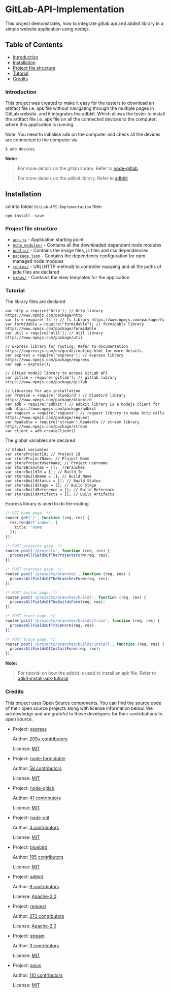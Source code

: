 # GitLab-API-Implementation

This project demonstrates, how to integrate gitlab api and abdkit library in a simple website application using nodejs.

## Table of Contents

- [Introduction](#introduction)
- [Installation](#installation)
- [Project file structure](#Project_file_structure)
- [Tutorial](#tutorial)
- [Credits](#credits)

### Introduction

This project was created to make it easy for the testers to download an artifact file i.e. apk file without navigating through the multiple pages in GitLab website. and it integrates the adbkit. Which allows the tester to install the artifact file i.e. apk file on all the connected devices to the computer; where this application is running.

Note: You need to initialise adb on the computer and check all the devices are connected to the computer via

    $ adb devices

**Note:**

> For more details on the gitlab library. Refer to [node-gitlab](https://github.com/node-gitlab/node-gitlab)

> For more details on the adbkit library. Refer to [adbkit](https://github.com/openstf/adbkit)

## Installation

cd into folder `GitLab-API-Implementation` then

    npm install -save

### Project file structure

* [`app.js`](app.js) - Application starting point
* [`node_modules/`](node_modules) - Contains all the downloaded dependent node modules
* [`public/`](public) - Contains the image files, js files and css dependencies
* [`package.json`](package.json) - Contains the dependency configuration for npm managed node modules
* [`routes/`](routes) - URL(HTTP method) to controller mapping and all file paths of jade files are declared
* [`views/`](views) - Contains the view templates for the application

### Tutorial

The library files are declared
```
var http = require('http'); // http library https://www.npmjs.com/package/http
var fs = require('fs'); // fs library https://www.npmjs.com/package/fs
var formidable = require("formidable"); // formidable library https://www.npmjs.com/package/formidable
var util = require('util'); // util library https://www.npmjs.com/package/util

// Express library for routing. Refer to documentation https://expressjs.com/en/guide/routing.html for more details.
var express = require('express'); // express library https://www.npmjs.com/package/express
var app = express();

// GitLab nodeJS library to access GitLab API
var gitlab = require('gitlab'); // gitlab library https://www.npmjs.com/package/gitlab

// Libraries for adb installation
var Promise = require('bluebird') // bluebird library https://www.npmjs.com/package/bluebird
var adb = require('adbkit') // adbkit library is a nodejs client for adb https://www.npmjs.com/package/adbkit
var request = require('request') // request library to make http calls https://www.npmjs.com/package/request
var Readable = require('stream').Readable // stream library https://www.npmjs.com/package/stream
var client = adb.createClient()
```

The global variables are declared
```
// Global variables
var storeProjectId; // Project Id
var storeProjectName; // Project Name
var storeProjectUsername; // Project username
var storeBranches = [];  //Branches
var storeBuildId = []; // Build Id
var storeBuildName = []; // Build Name
var storeBuildStatus = []; // Build Status
var storeBuildStage = []; // Build Stage
var storeBuildReference = []; // Build Reference
var storeBuildArtifacts = []; // Build Artifacts
```

Express library is used to do the routing

```js
/* GET home page. */
router.get('/', function (req, res) {
  res.render('index', {
    title: 'Home'
  });
});

/* POST projects page. */
router.post('/projects', function (req, res) {
  processAllFieldsOfTheProjectsForm(req, res);
});

/* POST branches page. */
router.post('/projects/branches', function (req, res) {
  processAllFieldsOfTheBranchesForm(req, res);
});

/* POST builds page. */
router.post('/projects/branches/builds', function (req, res) {
  processAllFieldsOfTheBuildsForm(req, res);
});

/* POST trace page. */
router.post('/projects/branches/builds/trace', function (req, res) {
  processAllFieldsOfTraceForm(req, res);
});

/* POST trace page. */
router.post('/projects/branches/builds/install', function (req, res) {
  processAllFieldsOfInstallForm(req, res);
});
```

**Note:**

> For tutorial on how the adbkit is used to install an apk file. Refer to [adkit-install-apk-tutorial](https://github.com/akarsh/adkit-install-apk-tutorial)

### Credits

This project uses Open Source components. You can find the source code of their open source projects along with license information below. We acknowledge and are grateful to these developers for their contributions to open source.

* Project: [express](https://github.com/expressjs/express)

  Author: [209+ contributors](https://github.com/expressjs/express/graphs/contributors)

  License: [MIT](https://github.com/expressjs/express/blob/master/LICENSE)

* Project: [node-formidable](https://github.com/felixge/node-formidable)

  Author: [58 contributors](https://github.com/felixge/node-formidable/graphs/contributors)

  License: [MIT](https://github.com/felixge/node-formidable/blob/master/LICENSE)

* Project: [node-gitlab](https://github.com/node-gitlab/node-gitlab)

  Author: [41 contributors](https://github.com/node-gitlab/node-gitlab/graphs/contributors)

  License: [MIT](https://github.com/node-gitlab/node-gitlab/blob/develop/LICENSE.md)

* Project: [node-util](https://github.com/defunctzombie/node-util)

  Author: [3 contributors](https://github.com/defunctzombie/node-util/graphs/contributors)

  License: [MIT](https://github.com/defunctzombie/node-util/blob/master/LICENSE)

* Project: [bluebird](https://github.com/petkaantonov/bluebird)

  Author: [185 contributors](https://github.com/petkaantonov/bluebird/graphs/contributors)

  License: [MIT](https://github.com/petkaantonov/bluebird/blob/master/LICENSE)

* Project: [adbkit](https://github.com/openstf/adbkit)

  Author: [9 contributors](https://github.com/openstf/adbkit/graphs/contributors)

  License: [Apache-2.0](https://github.com/openstf/adbkit/blob/master/LICENSE)

* Project: [request](https://github.com/request/request)

  Author: [273 contributors](https://github.com/request/request/graphs/contributors)

  License: [Apache-2.0](https://github.com/request/request/blob/master/LICENSE)

* Project: [stream](https://github.com/juliangruber/stream)

  Author: [3 contributors](https://github.com/juliangruber/stream/graphs/contributors)

  License: [MIT](https://github.com/juliangruber/stream#license)

* Project: [axios](https://github.com/axios/axios)

  Author: [110 contributors](https://github.com/axios/axios/graphs/contributors)

  License: [MIT](https://github.com/axios/axios/blob/master/LICENSE)